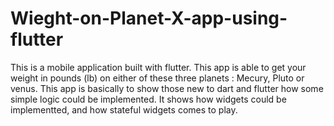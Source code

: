 # Wieght-on-Planet-X-app-using-flutter
This is a mobile application built with flutter. This app is able to get your weight in pounds (lb) on either of these three planets : Mecury, Pluto or venus.
This app is basically to show those new to dart and flutter how some simple logic could be implemented.
It shows how widgets could be implementted, and how stateful widgets comes to play. 
